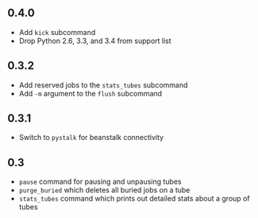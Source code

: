 0.4.0
-----
- Add `kick` subcommand
- Drop Python 2.6, 3.3, and 3.4 from support list

0.3.2
-----
- Add reserved jobs to the `stats_tubes` subcommand
- Add `-m` argument to the `flush` subcommand

0.3.1
----
- Switch to `pystalk` for beanstalk connectivity

0.3
---
- `pause` command for pausing and unpausing tubes
- `purge_buried` which deletes all buried jobs on a tube
- `stats_tubes` command which prints out detailed stats about a group of tubes
